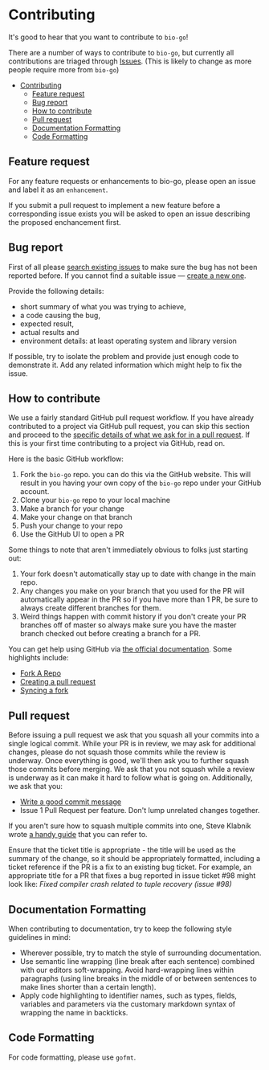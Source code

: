 Contributing
============

It's good to hear that you want to contribute to `bio-go`!

There are a number of ways to contribute to `bio-go`, but currently all contributions are triaged through [Issues](https://github.com/bio-ext/bio-go/issues). (This is likely to change as more people require more from `bio-go`)

- [Contributing](#contributing)
  - [Feature request](#feature-request)
  - [Bug report](#bug-report)
  - [How to contribute](#how-to-contribute)
  - [Pull request](#pull-request)
  - [Documentation Formatting](#documentation-formatting)
  - [Code Formatting](#code-formatting)

Feature request
---------------
For any feature requests or enhancements to bio-go, please open an issue and label it as an `enhancement`.

If you submit a pull request to implement a new feature before a corresponding issue exists you will be asked to open an issue describing the proposed enchancement first.

Bug report
----------
First of all please [search existing issues](https://github.com/bio-ext/bio-go/issues) to make sure the bug has not been reported before. If you cannot find a suitable issue — [create a new one](https://github.com/bio-ext/bio-go/issues/new).

Provide the following details:

- short summary of what you was trying to achieve,
- a code causing the bug,
- expected result,
- actual results and
- environment details: at least operating system and library version

If possible, try to isolate the problem and provide just enough code to demonstrate it. Add any related information which might help to fix the issue.

How to contribute
-----------------
We use a fairly standard GitHub pull request workflow. If you have already contributed to a project via GitHub pull request, you can skip this section and proceed to the [specific details of what we ask for in a pull request](#pull-request). If this is your first time contributing to a project via GitHub, read on.

Here is the basic GitHub workflow:

1. Fork the `bio-go` repo. you can do this via the GitHub website. This will result in you having your own copy of the `bio-go` repo under your GitHub account.
2. Clone your `bio-go` repo to your local machine
3. Make a branch for your change
4. Make your change on that branch
5. Push your change to your repo
6. Use the GitHub UI to open a PR

Some things to note that aren't immediately obvious to folks just starting out:

1. Your fork doesn't automatically stay up to date with change in the main repo.
2. Any changes you make on your branch that you used for the PR will automatically appear in the PR so if you have more than 1 PR, be sure to always create different branches for them.
3. Weird things happen with commit history if you don't create your PR branches off of master so always make sure you have the master branch checked out before creating a branch for a PR.

You can get help using GitHub via [the official documentation](https://help.github.com/). Some highlights include:

- [Fork A Repo](https://help.github.com/articles/fork-a-repo/)
- [Creating a pull request](https://help.github.com/articles/creating-a-pull-request/)
- [Syncing a fork](https://help.github.com/articles/syncing-a-fork/)

Pull request
------------
Before issuing a pull request we ask that you squash all your commits into a single logical commit. While your PR is in review, we may ask for additional changes, please do not squash those commits while the review is underway. Once everything is good, we'll then ask you to further squash those commits before merging. We ask that you not squash while a review is underway as it can make it hard to follow what is going on. Additionally, we ask that you:

- [Write a good commit message](http://chris.beams.io/posts/git-commit/)
- Issue 1 Pull Request per feature. Don't lump unrelated changes together.

If you aren't sure how to squash multiple commits into one, Steve Klabnik wrote [a handy guide](http://blog.steveklabnik.com/posts/2012-11-08-how-to-squash-commits-in-a-github-pull-request) that you can refer to.

Ensure that the ticket title is appropriate - the title will be used as the summary of the change, so it should be appropriately formatted, including a ticket reference if the PR is a fix to an existing bug ticket.
For example, an appropriate title for a PR that fixes a bug reported in issue ticket #98 might look like: *Fixed compiler crash related to tuple recovery (issue #98)*

Documentation Formatting
---------------
When contributing to documentation, try to keep the following style guidelines in mind:

- Wherever possible, try to match the style of surrounding documentation.
- Use semantic line wrapping (line break after each sentence) combined with our editors soft-wrapping. Avoid hard-wrapping lines within paragraphs (using line breaks in the middle of or between sentences to make lines shorter than a certain length).
- Apply code highlighting to identifier names, such as types, fields, variables and parameters via the customary markdown syntax of wrapping the name in backticks.  

Code Formatting
---------------
For code formatting, please use `gofmt`.
